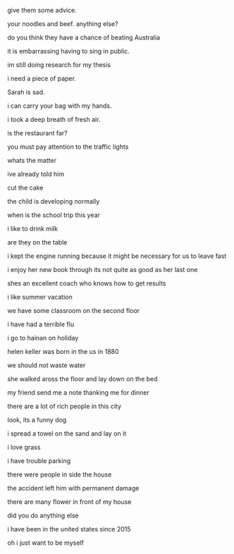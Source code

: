 give them some advice.

your noodles and beef. anything else?

do you think they have a chance of beating Australia

it is embarrassing having to sing in public. 

im still doing research for my thesis

i need a piece of paper. 

Sarah is sad. 

i can carry your bag with my hands.

i took a deep breath of fresh air. 

is the restaurant far?

you must pay attention to  the traffic lights

whats the matter 

ive already told him 

cut the cake 

the child is developing normally 

when is the school trip this year 

i like to drink milk 

are they on the table 

i kept the engine running because it might be necessary for us to leave fast 

i enjoy her new book through its not quite as good as her last one 

shes an excellent coach who knows how to get results 

i like summer vacation  

we have some classroom on the second floor 

i have had a terrible flu 

i go to hainan on holiday 

helen keller was born in the us in  1880 

we should not waste water 

she walked aross the floor and lay down on the bed 

my friend send me a note thanking me for dinner 

there are a lot of rich people in this city 

look, its a funny dog

i spread a towel on the sand and lay on it

i love grass

i have trouble parking

there were people in side the house 

the accident left him with permanent damage 

there are many flower in front of my house 

did you do anything else 

i have been in the united states since 2015 

oh i just want to be myself 





